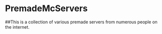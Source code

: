 # PremadeMcServers
##This is a collection of various premade servers from numerous people on the internet.
